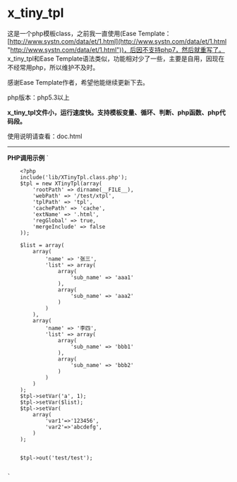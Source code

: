 # x_tiny_tpl
这是一个php模板class，之前我一直使用(Ease Template：[http://www.systn.com/data/et/1.html](http://www.systn.com/data/et/1.html "http://www.systn.com/data/et/1.html"))，后因不支持php7，然后就重写了。
x_tiny_tpl和Ease Template语法类似，功能相对少了一些，主要是自用，因现在不经常用php，所以维护不及时。


感谢Ease Template作者，希望他能继续更新下去。


php版本：php5.3以上

**x_tiny_tpl文件小，运行速度快。支持模板变量、循环、判断、php函数、php代码段。**

使用说明请查看：doc.html



----------
**PHP调用示例**
    `

		<?php
		include('lib/XTinyTpl.class.php');
		$tpl = new XTinyTpl(array(
			'rootPath' => dirname(__FILE__),
			'webPath' => '/test/xtpl',
			'tplPath' => 'tpl',
			'cachePath' => 'cache',
			'extName' => '.html',
			'regGlobal' => true,
			'mergeInclude' => false
		));
		
		$list = array(
			array(
				'name' => '张三',
				'list' => array(
					array(
						'sub_name' => 'aaa1'
					),
					array(
						'sub_name' => 'aaa2'
					)
				)
			),
			array(
				'name' => '李四',
				'list' => array(
					array(
						'sub_name' => 'bbb1'
					),
					array(
						'sub_name' => 'bbb2'
					)
				)
			)
		);
		$tpl->setVar('a', 1);
		$tpl->setVar($list);
		$tpl->setVar(   
			array(  
				'var1'=>'123456',   
				'var2'=>'abcdefg',
			)
		);
		
		
		$tpl->out('test/test');
				

	`


